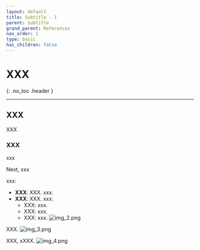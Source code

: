 ```yaml
---
layout: default
title: Subtitle - 1
parent: Subtitle
grand_parent: References
nav_order: 1
type: basic
has_children: false
---
```


# XXX

{: .no_toc .header }

----

## XXX

XXX

### XXX

xxx

Next, xxx



xxx:
- **XXX**: XXX. xxx.
- **XXX**: XXX. xxx:
   - XXX: xxx.
   - XXX: xxx.
   - XXX: xxx.
     ![img_2.png](img_2.png)

XXX.
![img_3.png](img_3.png)

XXX, xXXX.
![img_4.png](img_4.png)

